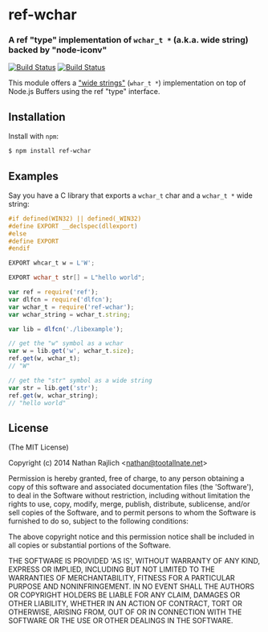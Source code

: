 ref-wchar
==========
### A ref "type" implementation of `wchar_t *` (a.k.a. wide string) backed by "node-iconv"
[![Build Status](https://secure.travis-ci.org/TooTallNate/ref-wchar.svg)](https://travis-ci.org/TooTallNate/ref-wchar)
[![Build Status](https://ci.appveyor.com/api/projects/status/xmne006y9jma3pm0)](https://ci.appveyor.com/project/TooTallNate/ref-wchar)

This module offers a ["wide
strings"](http://en.wikipedia.org/wiki/Wide_character#C.2FC.2B.2B) (`whar_t *`)
implementation on top of Node.js Buffers using the ref "type" interface.


Installation
------------

Install with `npm`:

``` bash
$ npm install ref-wchar
```


Examples
--------

Say you have a C library that exports a `wchar_t` char and a `wchar_t *` wide
string:

``` c
#if defined(WIN32) || defined(_WIN32)
#define EXPORT __declspec(dllexport)
#else
#define EXPORT
#endif

EXPORT whcar_t w = L'W';

EXPORT wchar_t str[] = L"hello world";
```

``` js
var ref = require('ref');
var dlfcn = require('dlfcn');
var wchar_t = require('ref-wchar');
var wchar_string = wchar_t.string;

var lib = dlfcn('./libexample');

// get the "w" symbol as a wchar
var w = lib.get('w', wchar_t.size);
ref.get(w, wchar_t);
// "W"

// get the "str" symbol as a wide string
var str = lib.get('str');
ref.get(w, wchar_string);
// "hello world"
```


License
-------

(The MIT License)

Copyright (c) 2014 Nathan Rajlich &lt;nathan@tootallnate.net&gt;

Permission is hereby granted, free of charge, to any person obtaining
a copy of this software and associated documentation files (the
'Software'), to deal in the Software without restriction, including
without limitation the rights to use, copy, modify, merge, publish,
distribute, sublicense, and/or sell copies of the Software, and to
permit persons to whom the Software is furnished to do so, subject to
the following conditions:

The above copyright notice and this permission notice shall be
included in all copies or substantial portions of the Software.

THE SOFTWARE IS PROVIDED 'AS IS', WITHOUT WARRANTY OF ANY KIND,
EXPRESS OR IMPLIED, INCLUDING BUT NOT LIMITED TO THE WARRANTIES OF
MERCHANTABILITY, FITNESS FOR A PARTICULAR PURPOSE AND NONINFRINGEMENT.
IN NO EVENT SHALL THE AUTHORS OR COPYRIGHT HOLDERS BE LIABLE FOR ANY
CLAIM, DAMAGES OR OTHER LIABILITY, WHETHER IN AN ACTION OF CONTRACT,
TORT OR OTHERWISE, ARISING FROM, OUT OF OR IN CONNECTION WITH THE
SOFTWARE OR THE USE OR OTHER DEALINGS IN THE SOFTWARE.
